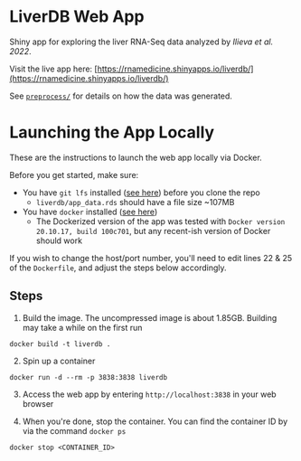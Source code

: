 # LiverDB Web App
Shiny app for exploring the liver RNA-Seq data analyzed by *Ilieva et al. 2022*.

Visit the live app here: [https://rnamedicine.shinyapps.io/liverdb/](https://rnamedicine.shinyapps.io/liverdb/)

See [`preprocess/`](https://github.com/Bishop-Laboratory/LiverDB/tree/main/preprocess) for details on how the data was generated.

# Launching the App Locally
These are the instructions to launch the web app locally via Docker.

Before you get started, make sure:
- You have `git lfs` installed ([see here](https://docs.github.com/en/repositories/working-with-files/managing-large-files/installing-git-large-file-storage)) before you clone the repo
    - `liverdb/app_data.rds` should have a file size ~107MB
- You have `docker` installed ([see here](https://docs.docker.com/engine/install/ubuntu/#install-using-the-convenience-script))
    - The Dockerized version of the app was tested with `Docker version 20.10.17, build 100c701`, but any recent-ish version of Docker should work

If you wish to change the host/port number, you'll need to edit lines 22 & 25 of the `Dockerfile`, and adjust the steps below accordingly.

## Steps
1. Build the image. The uncompressed image is about 1.85GB. Building may take a while on the first run

```shell
docker build -t liverdb .
```

2. Spin up a container

```shell
docker run -d --rm -p 3838:3838 liverdb
```

3. Access the web app by entering `http://localhost:3838` in your web browser

4. When you're done, stop the container. You can find the container ID by via the command `docker ps`

```shell
docker stop <CONTAINER_ID>
```